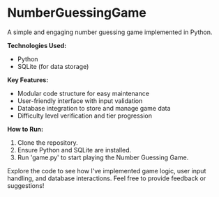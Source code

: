# NumberGuessingGame
A simple and engaging number guessing game implemented in Python. 

**Technologies Used:**
- Python
- SQLite (for data storage)

**Key Features:**
- Modular code structure for easy maintenance
- User-friendly interface with input validation
- Database integration to store and manage game data
- Difficulty level verification and tier progression

**How to Run:**
1. Clone the repository.
2. Ensure Python and SQLite are installed.
3. Run 'game.py' to start playing the Number Guessing Game.

Explore the code to see how I've implemented game logic, user input handling, and database interactions. Feel free to provide feedback or suggestions!

